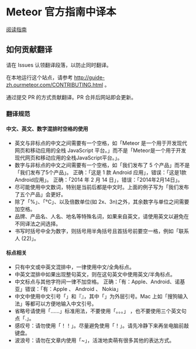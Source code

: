 # Meteor 官方指南中译本

[阅读指南](http://guide-zh.ourmeteor.com/)

## 如何贡献翻译

请在 Issues 认领翻译段落，以防止同时翻译。

在本地运行这个站点，请参考 http://guide-zh.ourmeteor.com/CONTRIBUTING.html 。

通过提交 PR 的方式贡献翻译。PR 合并后网站即会更新。

### 翻译规范

#### 中文、英文、数字混排时空格的使用

* 英文与非标点的中文之间需要有一个空格，如「Meteor 是一个用于开发现代网页和移动应用的全栈 JavaScript 平台。」而不是「Meteor是一个用于开发现代网页和移动应用的全栈JavaScript平台。」。
* 数字与非标点的中文之间需要有一个空格，如「我们发布了 5 个产品」而不是「我们发布了5个产品」。 正确：「这是 1 款 Android 应用」，错误：「这是1款Android应用」。 正确：「2014 年 2 月 14 日」，错误：「2014年2月14日」。
* 尽可能使用中文数词，特别是当前后都是中文时。上面的例子写为「我们发布了五个产品」会更好。
* 除了「%」、「°C」、以及倍数单位(如 2x、3n)之外，其余数字与单位之间需要加空格。
* 品牌、产品名、人名、地名等特殊名词，如果来自英文，请使用英文以避免在不同译法之间选择。
* 书写时括号中全为数字，则括号用半角括号且首括号前要空一格，例如「联系人 (22)」。

#### 标点相关

* 只有中文或中英文混排中，一律使用中文/全角标点。
* 中英文混排中如果出现整句英文，则在这句英文中使用英文/半角标点。
* 中文标点与其他字符间一律不加空格。 正确：「有：Apple、Android、诺基亚」错误：「有：Apple 、 Android 、 Nokia」
* 中文中使用中文引号「」和『』，其中「」为外层引号。Mac 上如「搜狗输入法」等都可以方便地输入中文引号。
* 省略号请使用「……」标准用法，不要使用「。。。」 ，也不要使用三个英文句点「.」。
* 感叹号：请勿使用「！！」。尽量避免使用「！」。请先冷静下来再坐电脑前敲键盘。
* 波浪号：请勿在文章内使用「~」，活泼地卖萌有很多其他的表达方式。
